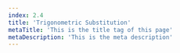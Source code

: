 ```yaml
---
index: 2.4
title: 'Trigonometric Substitution'
metaTitle: 'This is the title tag of this page'
metaDescription: 'This is the meta description'
---
```


